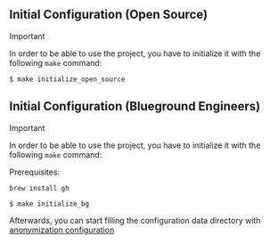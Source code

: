 ## Initial Configuration (Open Source)

> [!IMPORTANT]
> In order to be able to use the project, you have to initialize it with the following `make` command:

```shell
$ make initialize_open_source
```

## Initial Configuration (Blueground Engineers)

> [!IMPORTANT]
> In order to be able to use the project, you have to initialize it with the following `make` command:

Prerequisites:
```shell
brew install gh
```

```shell
$ make initialize_bg
```

Afterwards, you can start filling the configuration data directory with [anonymization configuration](./ANONYMIZATION_CONFIG.md)
